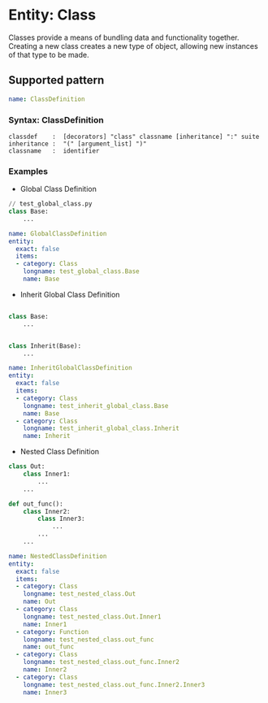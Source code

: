# Entity: Class
Classes provide a means of bundling data and functionality together. Creating a new class creates a new type of object, allowing new instances of that type to be made.

## Supported pattern
```yaml
name: ClassDefinition
```
### Syntax: ClassDefinition

```
classdef    :  [decorators] "class" classname [inheritance] ":" suite
inheritance :  "(" [argument_list] ")"
classname   :  identifier
```

### Examples
- Global Class Definition

```python
// test_global_class.py
class Base:
    ...
```

```yaml
name: GlobalClassDefinition
entity:
  exact: false
  items:
  - category: Class
    longname: test_global_class.Base
    name: Base
```

- Inherit Global Class Definition

```python

class Base:
    ...


class Inherit(Base):
    ...

```
```yaml
name: InheritGlobalClassDefinition
entity:
  exact: false
  items:
  - category: Class
    longname: test_inherit_global_class.Base
    name: Base
  - category: Class
    longname: test_inherit_global_class.Inherit
    name: Inherit
```

- Nested Class Definition 
```python
class Out:
    class Inner1:
        ...
    ...

def out_func():
    class Inner2:
        class Inner3:
            ...
        ...
    ...
```

```yaml
name: NestedClassDefinition
entity:
  exact: false
  items:
  - category: Class
    longname: test_nested_class.Out
    name: Out
  - category: Class
    longname: test_nested_class.Out.Inner1
    name: Inner1
  - category: Function
    longname: test_nested_class.out_func
    name: out_func
  - category: Class
    longname: test_nested_class.out_func.Inner2
    name: Inner2
  - category: Class
    longname: test_nested_class.out_func.Inner2.Inner3
    name: Inner3
```